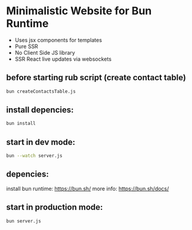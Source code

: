 # Minimalistic Website for Bun Runtime

- Uses jsx components for templates
- Pure SSR
- No Client Side JS library
- SSR React live updates via websockets

## before starting rub script (create contact table)
```bash
bun createContactsTable.js
```

## install depencies:
```bash
bun install
```

## start in dev mode:
```bash
bun --watch server.js 
```

## depencies:
install bun runtime: https://bun.sh/
more info: https://bun.sh/docs/

## start in production mode:
```bash
bun server.js 
```
